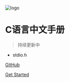 ![logo](https://docsify.js.org/_media/icon.svg)

# C语言中文手册

> 持续更新中

* stdio.h

[GitHub](https://github.com/ltqthu/c-notes)

[Get Started](#quick-start)